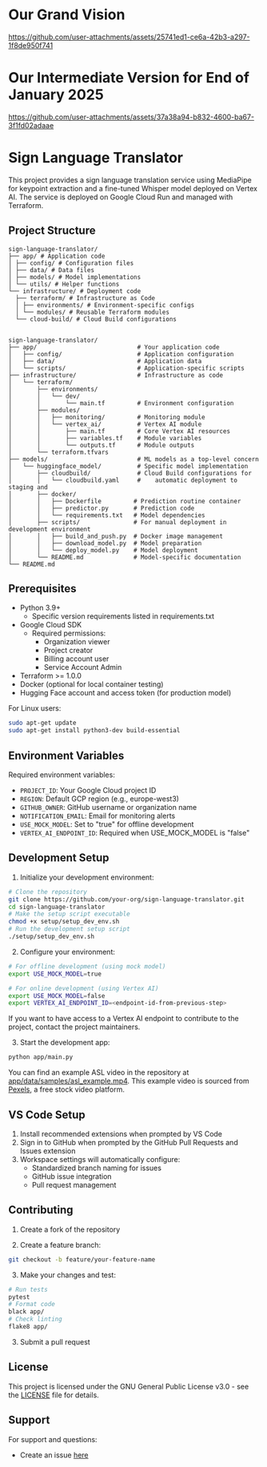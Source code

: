 # Our Grand Vision
https://github.com/user-attachments/assets/25741ed1-ce6a-42b3-a297-1f8de950f741


# Our Intermediate Version for End of January 2025
https://github.com/user-attachments/assets/37a38a94-b832-4600-ba67-3f1fd02adaae



# Sign Language Translator

This project provides a sign language translation service using MediaPipe for keypoint extraction and a fine-tuned Whisper model deployed on Vertex AI. The service is deployed on Google Cloud Run and managed with Terraform.

## Project Structure

```
sign-language-translator/
├── app/ # Application code
│ ├── config/ # Configuration files
│ ├── data/ # Data files
│ ├── models/ # Model implementations
│ └── utils/ # Helper functions
└── infrastructure/ # Deployment code
  ├── terraform/ # Infrastructure as Code
  │ ├── environments/ # Environment-specific configs
  │ └── modules/ # Reusable Terraform modules
  └── cloud-build/ # Cloud Build configurations


sign-language-translator/
├── app/                            # Your application code
│   ├── config/                     # Application configuration
│   ├── data/                       # Application data
│   └── scripts/                    # Application-specific scripts
├── infrastructure/                 # Infrastructure as code
│   └── terraform/
│       ├── environments/
│       │   └── dev/
│       │       └── main.tf         # Environment configuration
│       ├── modules/
│       │   ├── monitoring/         # Monitoring module
│       │   └── vertex_ai/          # Vertex AI module
│       │       ├── main.tf         # Core Vertex AI resources
│       │       ├── variables.tf    # Module variables
│       │       └── outputs.tf      # Module outputs
│       └── terraform.tfvars
├── models/                         # ML models as a top-level concern
│   └── huggingface_model/          # Specific model implementation
│       ├── cloudbuild/             # Cloud Build configurations for
│       │   └── cloudbuild.yaml     #    automatic deployment to staging and
│       ├── docker/
│       │   ├── Dockerfile         # Prediction routine container
│       │   ├── predictor.py       # Prediction code
│       │   └── requirements.txt   # Model dependencies
│       ├── scripts/               # For manual deployment in development environment
│       │   ├── build_and_push.py  # Docker image management
│       │   ├── download_model.py  # Model preparation
│       │   └── deploy_model.py    # Model deployment
│       └── README.md              # Model-specific documentation
└── README.md
```

## Prerequisites

- Python 3.9+
  - Specific version requirements listed in requirements.txt
- Google Cloud SDK
  - Required permissions:
    - Organization viewer
    - Project creator
    - Billing account user
    - Service Account Admin
- Terraform >= 1.0.0
- Docker (optional for local container testing)
- Hugging Face account and access token (for production model)

For Linux users:

```bash
sudo apt-get update
sudo apt-get install python3-dev build-essential
```

## Environment Variables

Required environment variables:

- `PROJECT_ID`: Your Google Cloud project ID
- `REGION`: Default GCP region (e.g., europe-west3)
- `GITHUB_OWNER`: GitHub username or organization name
- `NOTIFICATION_EMAIL`: Email for monitoring alerts
- `USE_MOCK_MODEL`: Set to "true" for offline development
- `VERTEX_AI_ENDPOINT_ID`: Required when USE_MOCK_MODEL is "false"

## Development Setup

1. Initialize your development environment:

```bash
# Clone the repository
git clone https://github.com/your-org/sign-language-translator.git
cd sign-language-translator
# Make the setup script executable
chmod +x setup/setup_dev_env.sh
# Run the development setup script
./setup/setup_dev_env.sh
```

2. Configure your environment:

```bash
# For offline development (using mock model)
export USE_MOCK_MODEL=true

# For online development (using Vertex AI)
export USE_MOCK_MODEL=false
export VERTEX_AI_ENDPOINT_ID=<endpoint-id-from-previous-step>
```

If you want to have access to a Vertex AI endpoint to contribute to the project, contact the project maintainers.

3. Start the development app:

```bash
python app/main.py
```

You can find an example ASL video in the repository at [app/data/samples/asl_example.mp4](https://github.com/opencampus-sh/sign-language-translator/blob/main/app/data/samples/asl_example.mp4). This example video is sourced from [Pexels](https://www.pexels.com/search/videos/sign%20language/), a free stock video platform.

## VS Code Setup

1. Install recommended extensions when prompted by VS Code
2. Sign in to GitHub when prompted by the GitHub Pull Requests and Issues extension
3. Workspace settings will automatically configure:
   - Standardized branch naming for issues
   - GitHub issue integration
   - Pull request management

## Contributing

1. Create a fork of the repository

2. Create a feature branch:

```bash
git checkout -b feature/your-feature-name
```

3. Make your changes and test:

```bash
# Run tests
pytest
# Format code
black app/
# Check linting
flake8 app/
```

3. Submit a pull request

## License

This project is licensed under the GNU General Public License v3.0 - see the [LICENSE](LICENSE) file for details.

## Support

For support and questions:

- Create an issue [here](https://github.com/opencampus-sh/sign-language-translator/issues)
